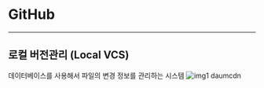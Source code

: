# GitHub  
---
## 로컬 버전관리 (Local VCS)
데이터베이스를 사용해서 파일의 변경 정보를 관리하는 시스템
![img1 daumcdn](https://github.com/TSRT5267/TIL/assets/122343414/499d10ca-f754-4144-8ecd-47cdccc7c17d)
